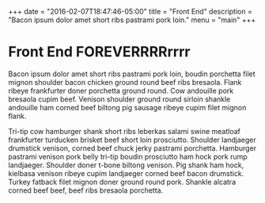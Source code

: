 +++
date = "2016-02-07T18:47:46-05:00"
title = "Front End"
description = "Bacon ipsum dolor amet short ribs pastrami pork loin."
menu = "main"
+++

# Front End FOREVERRRRrrrr

Bacon ipsum dolor amet short ribs pastrami pork loin, boudin porchetta filet mignon shoulder bacon chicken ground round beef ribs bresaola. Flank ribeye frankfurter doner porchetta ground round. Cow andouille pork bresaola cupim beef. Venison shoulder ground round sirloin shankle andouille ham corned beef biltong pig sausage ribeye cupim filet mignon flank.

Tri-tip cow hamburger shank short ribs leberkas salami swine meatloaf frankfurter turducken brisket beef short loin prosciutto. Shoulder landjaeger drumstick venison, corned beef chuck jerky pastrami porchetta. Hamburger pastrami venison pork belly tri-tip boudin prosciutto ham hock pork rump landjaeger. Shoulder doner t-bone biltong venison. Pig shank ham hock, kielbasa venison ribeye cupim landjaeger corned beef bacon drumstick. Turkey fatback filet mignon doner ground round pork. Shankle alcatra corned beef beef, beef ribs bresaola porchetta.